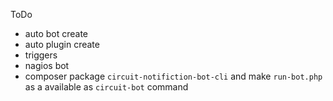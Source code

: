 ToDo
- auto bot create
- auto plugin create
- triggers
- nagios bot
- composer package `circuit-notifiction-bot-cli` and make `run-bot.php` as a available as `circuit-bot` command
